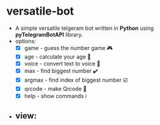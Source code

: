 # versatile-bot
- A simple versatile telgeram bot written in **Python** using **pyTelegramBotAPI** library.
- options:
  - [x] game - guess the number game 🎮
  - [x] age - calculate your age 🧍
  - [x] voice - convert text to voice 🎼
  - [x] max - find biggest number ✔️
  - [x] argmax - find index of biggest number ☑️
  - [x] qrcode - make Qrcode 🧷
  - [x] help - show commands ℹ️
- view:
  - 
